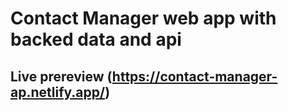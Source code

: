 # Contact Manager web app with backed data and api


## Live prereview (https://contact-manager-ap.netlify.app/)

